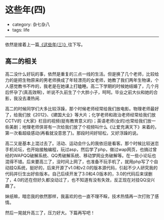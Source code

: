 # 这些年(四)
- category: 杂七杂八
- tags: life

---

依然是接着上一篇[《这些年(三)》](http://messense.me/third-of-these-years.html)往下写。

## 高二的相关

高二没什么好玩的事，依然是重复的三点一线的生活。但是换了几个老师，比较给力的是把生物原来的男老师换成了年轻漂亮的女老师，她教了我们两年生物课，个人感觉教书不咋的，我老是在她课上打瞌睡。高二下学期的时候她结婚了，几个月后怀孕了(真高效啊)，听说不久前生了个大胖小子，呵呵。毕业之前大伙和她的合影，我没去凑热闹.

高二的时候同学们大多比较浮躁，那个时候老师经常给我们放电影。物理老师最好了，给我们放《2012》、《建国大业》等大片；化学老师和政治老师经常给我们放CCTV的《大家》栏目的视频(挺有教育意义的)；英语老师(女的)也常给我们放一些美剧；地理老师侠哥有一次给我们放了个视频叫什么《让爱充满天下》来着的，第一次看超级感动(再看就没意思了)。那段时间好轻松，又好浮躁的说。

高二又是基本上混过去了。活动、运动会什么的我依旧是看客。那个时候比较迷恋手机论坛，也开始接触编程，玩过asp，然后学了php，做过wap网页，也搞过曾经的WAPQQ破解系统、QQ秀破解系统、移动梦网业务破解等。在一些小论坛也混得不错。后来要高三了，没时间上网了，也准备不玩手机了，就用php写了个自动挂Q系统，挺好的，后来开源了v1.0和v2.0的版本源代码，引起不少人研究我的代码并衍生出好些版本。自己后续开发了3.0和4.0版本的，3.0的代码后来误删了，4.0的还在但好久都没动过了，也不知道有没有失效，反正现在对挂QQ没兴趣了。

妹纸嘛，暗恋我的依然那样，我喜欢的也一直不理不睬，技术热情再一次打败了感情。

然后一晃就升高三了，压力好大。下篇再写吧！
